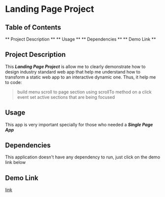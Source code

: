 # Landing Page Project

## Table of Contents
** Project Description **
** Usage **
** Dependencies **
** Demo Link **

## Project Description
This ***Landing Page Project*** is allow me to clearly demonstrate how to design industry standard web app that
help me understand how to transform a static web app to an interactive dynamic one. Thus, it help me to code:
> build menu
> scroll to page section using scrollTo method on a click event
> set active sections that are being focused

## Usage 
This app is very important specially for those who needed a ***Single Page App***

## Dependencies
This application doesn't have any dependency to run, just click on the demo link below

## Demo Link
[link](https://www.example.com/my%20great%20page)
